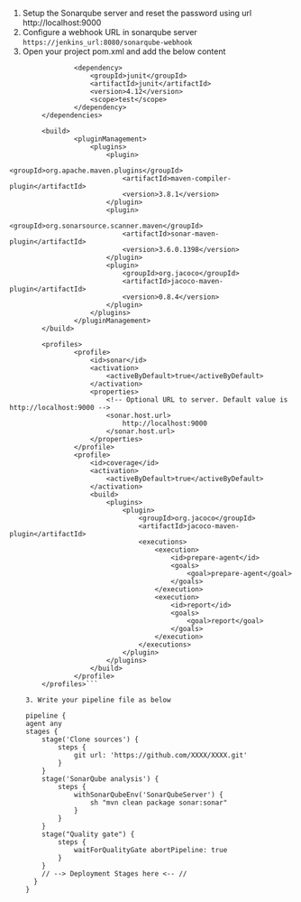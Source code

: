 1. Setup the Sonarqube server and reset the password using url http://localhost:9000 
2. Configure a webhook URL in sonarqube server 
```https://jenkins_url:8080/sonarqube-webhook```
3. Open your project pom.xml and add the below content

```<dependencies>
		        <dependency>
		            <groupId>junit</groupId>
		            <artifactId>junit</artifactId>
		            <version>4.12</version>
		            <scope>test</scope>
		        </dependency>
		</dependencies>
		
		<build>
		        <pluginManagement>
		            <plugins>
		                <plugin>
		                    <groupId>org.apache.maven.plugins</groupId>
		                    <artifactId>maven-compiler-plugin</artifactId>
		                    <version>3.8.1</version>
		                </plugin>
		                <plugin>
		                    <groupId>org.sonarsource.scanner.maven</groupId>
		                    <artifactId>sonar-maven-plugin</artifactId>
		                    <version>3.6.0.1398</version>
		                </plugin>
		                <plugin>
		                    <groupId>org.jacoco</groupId>
		                    <artifactId>jacoco-maven-plugin</artifactId>
		                    <version>0.8.4</version>
		                </plugin>
		            </plugins>
		        </pluginManagement>
		</build>
		
		<profiles>
		        <profile>
		            <id>sonar</id>
		            <activation>
		                <activeByDefault>true</activeByDefault>
		            </activation>
		            <properties>
		                <!-- Optional URL to server. Default value is http://localhost:9000 -->
		                <sonar.host.url>
		                    http://localhost:9000
		                </sonar.host.url>
		            </properties>
		        </profile>
		        <profile>
		            <id>coverage</id>
		            <activation>
		                <activeByDefault>true</activeByDefault>
		            </activation>
		            <build>
		                <plugins>
		                    <plugin>
		                        <groupId>org.jacoco</groupId>
		                        <artifactId>jacoco-maven-plugin</artifactId>
		                        <executions>
		                            <execution>
		                                <id>prepare-agent</id>
		                                <goals>
		                                    <goal>prepare-agent</goal>
		                                </goals>
		                            </execution>
		                            <execution>
		                                <id>report</id>
		                                <goals>
		                                    <goal>report</goal>
		                                </goals>
		                            </execution>
		                        </executions>
		                    </plugin>
		                </plugins>
		            </build>
		        </profile>
		</profiles>```
    
    3. Write your pipeline file as below
    
    pipeline {
    agent any
    stages {
        stage('Clone sources') {
            steps {
                git url: 'https://github.com/XXXX/XXXX.git'
            }
        }
        stage('SonarQube analysis') {
            steps {
                withSonarQubeEnv('SonarQubeServer') {
                    sh "mvn clean package sonar:sonar"
                }
            }
        }
        stage("Quality gate") {
            steps {
                waitForQualityGate abortPipeline: true
            }
        }
        // --> Deployment Stages here <-- //
      }
    }
    
